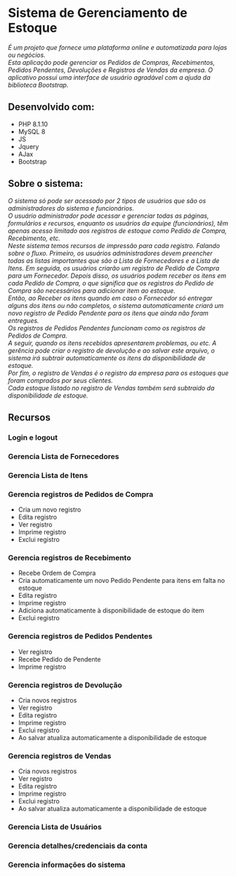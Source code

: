 # Sistema de Gerenciamento de Estoque

*É um projeto que fornece uma plataforma online e automatizada para lojas ou negócios.<br> 
Esta aplicação pode gerenciar os Pedidos de Compras, Recebimentos, Pedidos Pendentes, Devoluções e Registros de Vendas da empresa. O aplicativo possui uma interface de usuário agradável com a ajuda da biblioteca Bootstrap.*

## Desenvolvido com:

- PHP 8.1.10
- MySQL 8
- JS
- Jquery
- AJax
- Bootstrap

## Sobre o sistema:

*O sistema só pode ser acessado por 2 tipos de usuários que são os administradores do sistema e funcionários.<br> 
O usuário administrador pode acessar e gerenciar todas as páginas, formulários e recursos, enquanto os usuários da 
equipe (funcionários), têm apenas acesso limitado aos registros de estoque como Pedido de Compra, Recebimento, etc.<br> 
Neste sistema temos recursos de impressão para cada registro. Falando sobre o fluxo. Primeiro, os usuários administradores devem preencher todas as listas importantes que são a Lista de Fornecedores e a Lista de Itens. Em seguida, os usuários criarão um registro de Pedido de Compra para um Fornecedor. Depois disso, os usuários podem receber os itens em cada Pedido de Compra, o que significa que os registros do Pedido de Compra são necessários para adicionar item ao estoque.<br> Então, ao Receber os itens quando em caso o Fornecedor só entregar alguns dos itens ou não completos, o sistema automaticamente criará um novo registro de Pedido Pendente para os itens que ainda não foram entregues.<br> 
Os registros de Pedidos Pendentes funcionam como os registros de Pedidos de Compra.<br> 
A seguir, quando os itens recebidos apresentarem problemas, ou etc. A gerência pode criar o registro de devolução e ao salvar este arquivo, o sistema irá subtrair automaticamente os itens da disponibilidade de estoque.<br> 
Por fim, o registro de Vendas é o registro da empresa para os estoques que foram comprados por seus clientes.<br> 
Cada estoque listado no registro de Vendas também será subtraido da disponibilidade de estoque.*

## Recursos

### Login e logout
### Gerencia Lista de Fornecedores
### Gerencia Lista de Itens

### Gerencia registros de Pedidos de Compra
- Cria um novo registro
- Edita registro
- Ver registro
- Imprime registro
- Exclui registro

### Gerencia registros de Recebimento
- Recebe Ordem de Compra
- Cria automaticamente um novo Pedido Pendente para itens em falta no estoque
- Edita registro
- Imprime registro
- Adiciona automaticamente à disponibilidade de estoque do item
- Exclui registro

### Gerencia registros de Pedidos Pendentes
- Ver registro
- Recebe Pedido de Pendente
- Imprime registro

### Gerencia registros de Devolução
- Cria novos registros
- Ver registro
- Edita registro
- Imprime registro
- Exclui registro
- Ao salvar atualiza automaticamente a disponibilidade de estoque 

### Gerencia registros de Vendas
- Cria novos registros
- Ver registro
- Edita registro
- Imprime registro
- Exclui registro
- Ao salvar atualiza automaticamente a disponibilidade de estoque 

### Gerencia Lista de Usuários
### Gerencia detalhes/credenciais da conta
### Gerencia informações do sistema
